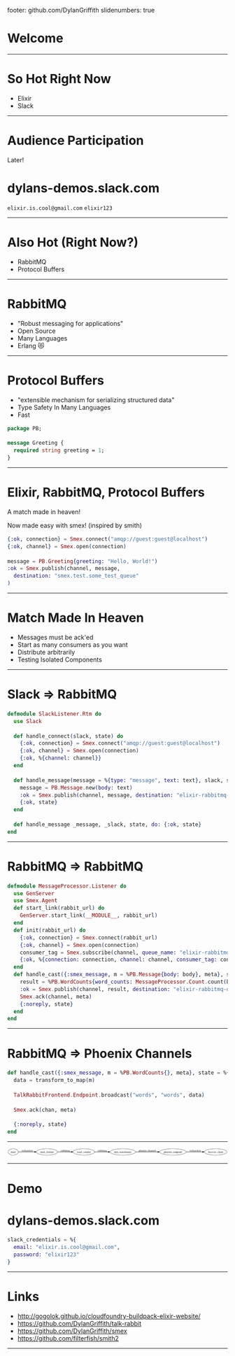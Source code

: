footer: github.com/DylanGriffith
slidenumbers: true

# Welcome

---

# So Hot Right Now
- Elixir
- Slack

---

# Audience Participation
Later!

# dylans-demos.slack.com
`elixir.is.cool@gmail.com`
`elixir123`

---

# Also Hot (Right Now?)
- RabbitMQ
- Protocol Buffers

---

# RabbitMQ
- "Robust messaging for applications"
- Open Source
- Many Languages
- Erlang :heart_eyes_cat:

---

# Protocol Buffers
- "extensible mechanism for serializing structured data"
- Type Safety In Many Languages
- Fast

```protobuf
package PB;

message Greeting {
  required string greeting = 1;
}
```

---

# Elixir, RabbitMQ, Protocol Buffers
A match made in heaven!

Now made easy with smex! (inspired by smith)

```elixir
{:ok, connection} = Smex.connect("amqp://guest:guest@localhost")
{:ok, channel} = Smex.open(connection)

message = PB.Greeting{greeting: "Hello, World!")
:ok = Smex.publish(channel, message,
  destination: "smex.test.some_test_queue"
)
```

---

# Match Made In Heaven

- Messages must be ack'ed
- Start as many consumers as you want
- Distribute arbitrarily
- Testing Isolated Components

---

# Slack => RabbitMQ

```elixir
defmodule SlackListener.Rtm do
  use Slack

  def handle_connect(slack, state) do
    {:ok, connection} = Smex.connect("amqp://guest:guest@localhost")
    {:ok, channel} = Smex.open(connection)
    {:ok, %{channel: channel}}
  end

  def handle_message(message = %{type: "message", text: text}, slack, state = %{channel: channel}) do
    message = PB.Message.new(body: text)
    :ok = Smex.publish(channel, message, destination: "elixir-rabbitmq-demo.messages")
    {:ok, state}
  end

  def handle_message _message, _slack, state, do: {:ok, state}
end
```

---

# RabbitMQ => RabbitMQ

```elixir
defmodule MessageProcessor.Listener do
  use GenServer
  use Smex.Agent
  def start_link(rabbit_url) do
    GenServer.start_link(__MODULE__, rabbit_url)
  end
  def init(rabbit_url) do
    {:ok, connection} = Smex.connect(rabbit_url)
    {:ok, channel} = Smex.open(connection)
    consumer_tag = Smex.subscribe(channel, queue_name: "elixir-rabbitmq-demo.messages")
    {:ok, %{connection: connection, channel: channel, consumer_tag: consumer_tag}}
  end
  def handle_cast({:smex_message, m = %PB.Message{body: body}, meta}, state = %{channel: channel}) do
    result = %PB.WordCounts{word_counts: MessageProcessor.Count.count(body)}
    :ok = Smex.publish(channel, result, destination: "elixir-rabbitmq-demo.word_counts")
    Smex.ack(channel, meta)
    {:noreply, state}
  end
end
```

---

# RabbitMQ => Phoenix Channels

```elixir
def handle_cast({:smex_message, m = %PB.WordCounts{}, meta}, state = %{channel: chan}) do
  data = transform_to_map(m)

  TalkRabbitFrontend.Endpoint.broadcast("words", "words", data)

  Smex.ack(chan, meta)

  {:noreply, state}
end
```

---

![fit](architecture.png)

---

# Demo

# dylans-demos.slack.com

```elixir
slack_credentials = %{
  email: "elixir.is.cool@gmail.com",
  password: "elixir123"
}
```

---

# Links
- http://gogolok.github.io/cloudfoundry-buildpack-elixir-website/
- https://github.com/DylanGriffith/talk-rabbit
- https://github.com/DylanGriffith/smex
- https://github.com/filterfish/smith2

---

